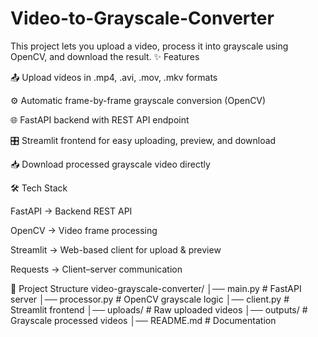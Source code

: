 # Video-to-Grayscale-Converter
This project lets you upload a video, process it into grayscale using OpenCV, and download the result.
✨ Features

📤 Upload videos in .mp4, .avi, .mov, .mkv formats

⚙️ Automatic frame-by-frame grayscale conversion (OpenCV)

🌐 FastAPI backend with REST API endpoint

🎛 Streamlit frontend for easy uploading, preview, and download

📥 Download processed grayscale video directly

🛠 Tech Stack

FastAPI → Backend REST API

OpenCV → Video frame processing

Streamlit → Web-based client for upload & preview

Requests → Client–server communication

📂 Project Structure
video-grayscale-converter/
│── main.py         # FastAPI server
│── processor.py    # OpenCV grayscale logic
│── client.py       # Streamlit frontend
│── uploads/        # Raw uploaded videos
│── outputs/        # Grayscale processed videos
│── README.md       # Documentation
